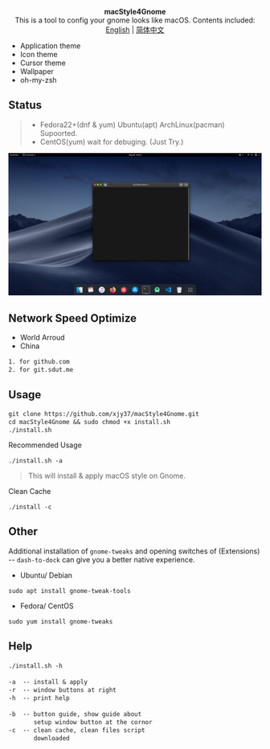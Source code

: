 <p align="center"><strong>macStyle4Gnome</strong>
</br>
This is a tool to config your gnome looks like macOS. Contents included:
</br>
<a href="./README.md">English</a> | <a href="./README_zh_CN.md">简体中文</a>
</p>

+ Application theme
+ Icon theme
+ Cursor theme
+ Wallpaper
+ oh-my-zsh

## Status
> + Fedora22+(dnf & yum)  Ubuntu(apt)  ArchLinux(pacman) Supoorted.
> + CentOS(yum) wait for debuging. (Just Try.)

![sample](./sample.jpg)

## Network Speed Optimize
+ World Arroud
+ China
```
1. for github.com
2. for git.sdut.me
```

## Usage
```
git clone https://github.com/xjy37/macStyle4Gnome.git
cd macStyle4Gnome && sudo chmod +x install.sh
./install.sh
```
Recommended Usage
```
./install.sh -a
```
> This will install & apply macOS style on Gnome.

Clean Cache
```
./install -c
```

## Other
Additional installation of `gnome-tweaks` and opening switches of (Extensions) -- `dash-to-dock` can give you a better native experience.
+ Ubuntu/ Debian
```
sudo apt install gnome-tweak-tools
```
+ Fedora/ CentOS
```
sudo yum install gnome-tweaks
```

## Help
```
./install.sh -h

-a  -- install & apply
-r  -- window buttons at right
-h  -- print help

-b  -- button guide, show guide about
       setup window button at the cornor
-c  -- clean cache, clean files script
       downloaded
```
